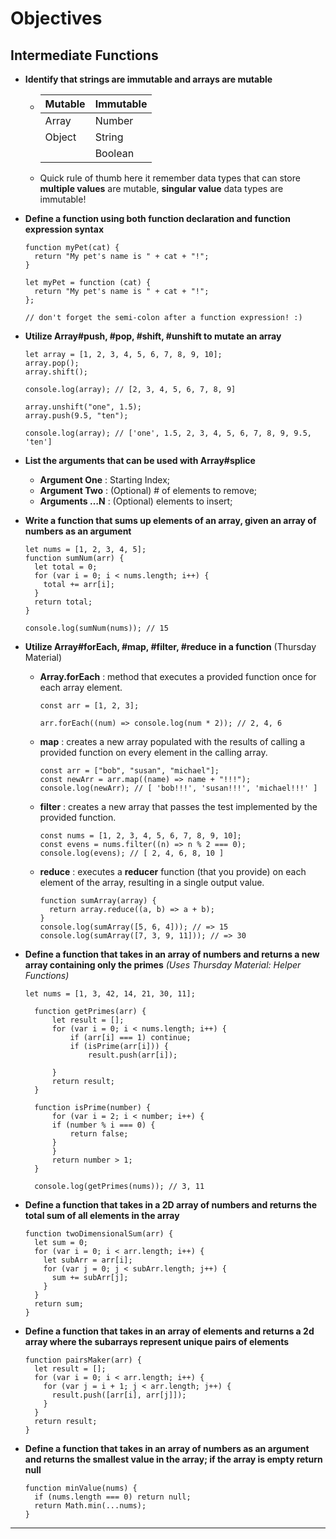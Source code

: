 **Objectives**
==============

**Intermediate Functions**
--------------------------

-   **Identify that strings are immutable and arrays are mutable**

    -   <table><thead><tr class="header"><th>Mutable</th><th>Immutable</th></tr></thead><tbody><tr class="odd"><td>Array</td><td>Number</td></tr><tr class="even"><td>Object</td><td>String</td></tr><tr class="odd"><td></td><td>Boolean</td></tr></tbody></table>

    -   Quick rule of thumb here it remember data types that can store **multiple values** are mutable, **singular value** data types are immutable!

-   **Define a function using both function declaration and function expression syntax**

        function myPet(cat) {
          return "My pet's name is " + cat + "!";
        }

        let myPet = function (cat) {
          return "My pet's name is " + cat + "!";
        };

        // don't forget the semi-colon after a function expression! :)

-   **Utilize Array\#push, \#pop, \#shift, \#unshift to mutate an array**

        let array = [1, 2, 3, 4, 5, 6, 7, 8, 9, 10];
        array.pop();
        array.shift();

        console.log(array); // [2, 3, 4, 5, 6, 7, 8, 9]

        array.unshift("one", 1.5);
        array.push(9.5, "ten");

        console.log(array); // ['one', 1.5, 2, 3, 4, 5, 6, 7, 8, 9, 9.5, 'ten']

-   **List the arguments that can be used with Array\#splice**

    -   **Argument One** : Starting Index;
    -   **Argument Two** : (Optional) \# of elements to remove;
    -   **Arguments …N** : (Optional) elements to insert;

-   **Write a function that sums up elements of an array, given an array of numbers as an argument**

        let nums = [1, 2, 3, 4, 5];
        function sumNum(arr) {
          let total = 0;
          for (var i = 0; i < nums.length; i++) {
            total += arr[i];
          }
          return total;
        }

        console.log(sumNum(nums)); // 15

-   **Utilize Array\#forEach, \#map, \#filter, \#reduce in a function** (Thursday Material)

    -   **Array.forEach** : method that executes a provided function once for each array element.

            const arr = [1, 2, 3];

            arr.forEach((num) => console.log(num * 2)); // 2, 4, 6

    -   **map** : creates a new array populated with the results of calling a provided function on every element in the calling array.

            const arr = ["bob", "susan", "michael"];
            const newArr = arr.map((name) => name + "!!!");
            console.log(newArr); // [ 'bob!!!', 'susan!!!', 'michael!!!' ]

    -   **filter** : creates a new array that passes the test implemented by the provided function.

            const nums = [1, 2, 3, 4, 5, 6, 7, 8, 9, 10];
            const evens = nums.filter((n) => n % 2 === 0);
            console.log(evens); // [ 2, 4, 6, 8, 10 ]

    -   **reduce** : executes a **reducer** function (that you provide) on each element of the array, resulting in a single output value.

            function sumArray(array) {
              return array.reduce((a, b) => a + b);
            }
            console.log(sumArray([5, 6, 4])); // => 15
            console.log(sumArray([7, 3, 9, 11])); // => 30

-   **Define a function that takes in an array of numbers and returns a new array containing only the primes** *(Uses Thursday Material: Helper Functions)*

        let nums = [1, 3, 42, 14, 21, 30, 11];

          function getPrimes(arr) {
              let result = [];
              for (var i = 0; i < nums.length; i++) {
                  if (arr[i] === 1) continue;
                  if (isPrime(arr[i])) {
                      result.push(arr[i]);

              }
              return result;
          }

          function isPrime(number) {
              for (var i = 2; i < number; i++) {
              if (number % i === 0) {
                  return false;
              }
              }
              return number > 1;
          }

          console.log(getPrimes(nums)); // 3, 11

-   **Define a function that takes in a 2D array of numbers and returns the total sum of all elements in the array**

        function twoDimensionalSum(arr) {
          let sum = 0;
          for (var i = 0; i < arr.length; i++) {
            let subArr = arr[i];
            for (var j = 0; j < subArr.length; j++) {
              sum += subArr[j];
            }
          }
          return sum;
        }

-   **Define a function that takes in an array of elements and returns a 2d array where the subarrays represent unique pairs of elements**

        function pairsMaker(arr) {
          let result = [];
          for (var i = 0; i < arr.length; i++) {
            for (var j = i + 1; j < arr.length; j++) {
              result.push([arr[i], arr[j]]);
            }
          }
          return result;
        }

-   **Define a function that takes in an array of numbers as an argument and returns the smallest value in the array; if the array is empty return null**

        function minValue(nums) {
          if (nums.length === 0) return null;
          return Math.min(...nums);
        }

------------------------------------------------------------------------
